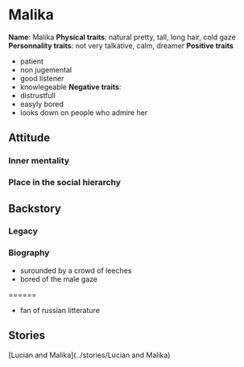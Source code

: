 # Malika

**Name**: Malika
**Physical traits**: natural pretty, tall, long hair, cold gaze
**Personnality traits**: not very talkative, calm, dreamer
**Positive traits**
 * patient
 * non jugemental
 * good listener
 * knowlegeable
**Negative traits**:
 * distrustfull
 * easyly bored
 * looks down on people who admire her

## Attitude
### Inner mentality
### Place in the social hierarchy

## Backstory
### Legacy
### Biography
* surounded by a crowd of leeches
* bored of the male gaze

======
* fan of russian litterature



## Stories
[Lucian and Malika](../stories/Lucian and Malika)


